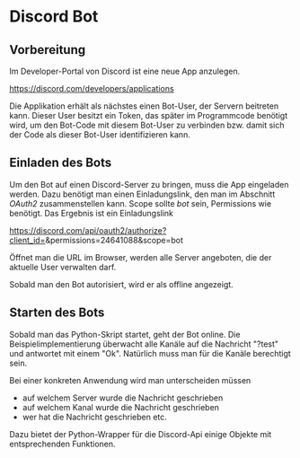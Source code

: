 # Discord Bot

## Vorbereitung

Im Developer-Portal von Discord ist eine neue App anzulegen. 

https://discord.com/developers/applications

Die Applikation erhält als nächstes einen Bot-User, der Servern beitreten kann. 
Dieser User besitzt ein Token, das später im Programmcode benötigt wird, 
um den Bot-Code mit diesem Bot-User zu verbinden bzw. damit sich der
Code als dieser Bot-User identifizieren kann.

## Einladen des Bots

Um den Bot auf einen Discord-Server zu bringen, muss die App eingeladen werden. 
Dazu benötigt man einen Einladungslink, den man im Abschnitt *OAuth2*
zusammenstellen kann. Scope sollte *bot* sein, Permissions wie benötigt.
Das Ergebnis ist ein Einladungslink

https://discord.com/api/oauth2/authorize?client_id=<ID der App>&permissions=24641088&scope=bot

Öffnet man die URL im Browser, werden alle Server angeboten, die der aktuelle User verwalten darf. 

Sobald man den Bot autorisiert, wird er als offline angezeigt.

## Starten des Bots

Sobald man das Python-Skript startet, geht der Bot online. Die Beispielimplementierung 
überwacht alle Kanäle auf die Nachricht "?test" und antwortet mit einem "Ok". Natürlich 
muss man für die Kanäle berechtigt sein.

Bei einer konkreten Anwendung wird man unterscheiden müssen
- auf welchem Server wurde die Nachricht geschrieben
- auf welchem Kanal wurde die Nachricht geschrieben
- wer hat die Nachricht geschrieben etc.

Dazu bietet der Python-Wrapper für die Discord-Api einige Objekte mit 
entsprechenden Funktionen.





